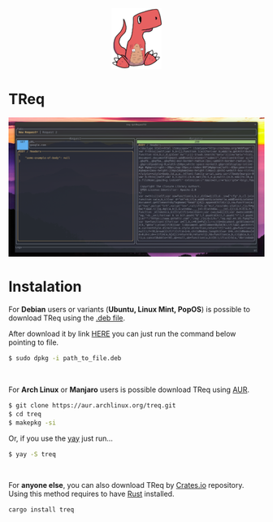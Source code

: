 <p align="center">
<img src="./dino.png" height="120px" />
</p>

# TReq 

![](screenshot.png)

# Instalation
For <b>Debian</b> users or variants (<b>Ubuntu, Linux Mint, PopOS</b>) is possible to download TReq using the [.deb file](https://github.com/talis-fb/TReq/releases/download/v0.1.1/treq_0.1.1_amd64.deb).

After download it by link [HERE](https://github.com/talis-fb/TReq/releases/download/v0.1.1/treq_0.1.1_amd64.deb) you can just run the command below pointing to file.
```sh
$ sudo dpkg -i path_to_file.deb
```

<br>

For <b>Arch Linux</b> or <b>Manjaro</b> users is possible download TReq using [AUR](https://aur.archlinux.org/).
```sh
$ git clone https://aur.archlinux.org/treq.git
$ cd treq
$ makepkg -si
```
Or, if you use the [yay](https://github.com/Jguer/yay) just run...
```sh
$ yay -S treq
```

<br>

For <b>anyone else</b>, you can also download TReq by [Crates.io](https://crates.io/) repository. Using this method requires to have [Rust](https://www.rust-lang.org/pt-BR/tools/install) installed.
```sh
cargo install treq
```
